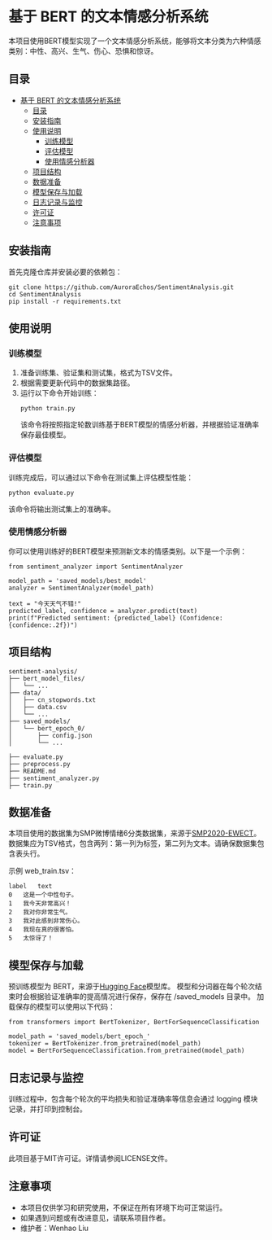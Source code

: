 # 基于 BERT 的文本情感分析系统

本项目使用BERT模型实现了一个文本情感分析系统，能够将文本分类为六种情感类别：中性、高兴、生气、伤心、恐惧和惊讶。

## 目录

- [基于 BERT 的文本情感分析系统](#基于-bert-的文本情感分析系统)
  - [目录](#目录)
  - [安装指南](#安装指南)
  - [使用说明](#使用说明)
    - [训练模型](#训练模型)
    - [评估模型](#评估模型)
    - [使用情感分析器](#使用情感分析器)
  - [项目结构](#项目结构)
  - [数据准备](#数据准备)
  - [模型保存与加载](#模型保存与加载)
  - [日志记录与监控](#日志记录与监控)
  - [许可证](#许可证)
  - [注意事项](#注意事项)

## 安装指南

首先克隆仓库并安装必要的依赖包：

```
git clone https://github.com/AuroraEchos/SentimentAnalysis.git
cd SentimentAnalysis
pip install -r requirements.txt
```

## 使用说明

### 训练模型
1. 准备训练集、验证集和测试集，格式为TSV文件。
2. 根据需要更新代码中的数据集路径。
3. 运行以下命令开始训练：
   ```
   python train.py
   ```
   该命令将按照指定轮数训练基于BERT模型的情感分析器，并根据验证准确率保存最佳模型。

### 评估模型
训练完成后，可以通过以下命令在测试集上评估模型性能：
```
python evaluate.py
```
该命令将输出测试集上的准确率。

### 使用情感分析器
你可以使用训练好的BERT模型来预测新文本的情感类别。以下是一个示例：
```
from sentiment_analyzer import SentimentAnalyzer

model_path = 'saved_models/best_model'
analyzer = SentimentAnalyzer(model_path)

text = "今天天气不错!"
predicted_label, confidence = analyzer.predict(text)
print(f"Predicted sentiment: {predicted_label} (Confidence: {confidence:.2f})")
```

## 项目结构
```
sentiment-analysis/
├── bert_model_files/
│   └── ...
├── data/
│   ├── cn_stopwords.txt
│   ├── data.csv
│   └── ...
├── saved_models/
│   └── bert_epoch_0/
│       ├── config.json
│       └── ...

├── evaluate.py
├── preprocess.py
├── README.md
├── sentiment_analyzer.py
├── train.py

```

## 数据准备
本项目使用的数据集为SMP微博情绪6分类数据集，来源于[SMP2020-EWECT](https://smp2020ewect.github.io/)。数据集应为TSV格式，包含两列：第一列为标签，第二列为文本。请确保数据集包含表头行。

示例 web_train.tsv：
```
label	text
0	这是一个中性句子。
1	我今天非常高兴！
2	我对你非常生气。
3	我对此感到非常伤心。
4	我现在真的很害怕。
5	太惊讶了！
```

## 模型保存与加载
预训练模型为 BERT，来源于[Hugging Face](https://huggingface.co/google-bert/bert-base-chinese)模型库。
模型和分词器在每个轮次结束时会根据验证准确率的提高情况进行保存，保存在 /saved_models 目录中。
加载保存的模型可以使用以下代码：
```
from transformers import BertTokenizer, BertForSequenceClassification

model_path = 'saved_models/bert_epoch_'
tokenizer = BertTokenizer.from_pretrained(model_path)
model = BertForSequenceClassification.from_pretrained(model_path)
```

## 日志记录与监控
训练过程中，包含每个轮次的平均损失和验证准确率等信息会通过 logging 模块记录，并打印到控制台。

## 许可证
此项目基于MIT许可证。详情请参阅LICENSE文件。

## 注意事项

- 本项目仅供学习和研究使用，不保证在所有环境下均可正常运行。
- 如果遇到问题或有改进意见，请联系项目作者。
- 维护者：Wenhao Liu